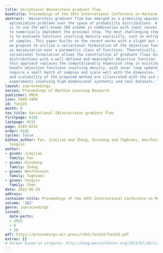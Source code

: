 ```yaml
---
title: Variational Wasserstein gradient flow
booktitle: Proceedings of the 39th International Conference on Machine Learning
abstract: 'Wasserstein gradient flow has emerged as a promising approach to solve
  optimization problems over the space of probability distributions. A recent trend
  is to use the well-known JKO scheme in combination with input convex neural networks
  to numerically implement the proximal step. The most challenging step, in this setup,
  is to evaluate functions involving density explicitly, such as entropy, in terms
  of samples. This paper builds on the recent works with a slight but crucial difference:
  we propose to utilize a variational formulation of the objective function formulated
  as maximization over a parametric class of functions. Theoretically, the proposed
  variational formulation allows the construction of gradient flows directly for empirical
  distributions with a well-defined and meaningful objective function. Computationally,
  this approach replaces the computationally expensive step in existing methods, to
  handle objective functions involving density, with inner loop updates that only
  require a small batch of samples and scale well with the dimension. The performance
  and scalability of the proposed method are illustrated with the aid of several numerical
  experiments involving high-dimensional synthetic and real datasets.'
layout: inproceedings
series: Proceedings of Machine Learning Research
publisher: PMLR
issn: 2640-3498
id: fan22d
month: 0
tex_title: Variational {W}asserstein gradient flow
firstpage: 6185
lastpage: 6215
page: 6185-6215
order: 6185
cycles: false
bibtex_author: Fan, Jiaojiao and Zhang, Qinsheng and Taghvaei, Amirhossein and Chen,
  Yongxin
author:
- given: Jiaojiao
  family: Fan
- given: Qinsheng
  family: Zhang
- given: Amirhossein
  family: Taghvaei
- given: Yongxin
  family: Chen
date: 2022-06-28
address:
container-title: Proceedings of the 39th International Conference on Machine Learning
volume: '162'
genre: inproceedings
issued:
  date-parts:
  - 2022
  - 6
  - 28
pdf: https://proceedings.mlr.press/v162/fan22d/fan22d.pdf
extras: []
# Format based on citeproc: http://blog.martinfenner.org/2013/07/30/citeproc-yaml-for-bibliographies/
---
```

